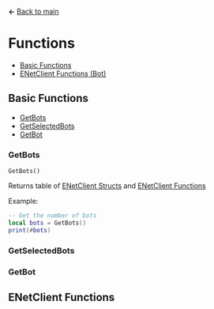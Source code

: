 **←** [Back to main](Main.md)

# Functions
* [Basic Functions](#Basic-Functions)
* [ENetClient Functions (Bot)](#ENetClient-Functions)

## Basic Functions
* [GetBots](#GetBots)
* [GetSelectedBots](#GetSelectedBots)
* [GetBot](#GetBot)

### GetBots
`GetBots()`

Returns table of [ENetClient Structs](Structs.md#ENetClient) and [ENetClient Functions](#ENetClient-Functions)

Example:
```lua
-- Get the number of bots
local bots = GetBots()
print(#bots)
```

### GetSelectedBots

### GetBot

## ENetClient Functions
